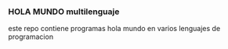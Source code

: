 ### HOLA MUNDO multilenguaje

este repo contiene programas hola mundo en varios lenguajes de programacion